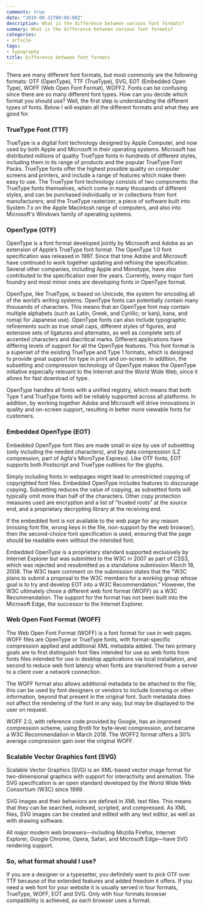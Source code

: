 ```yaml
---
comments: true
date: "2019-08-31T00:00:00Z"
description: What is the difference between various font formats?
summary: What is the difference between various font formats?
categories:
- article
tags:
- typography
title: Difference between font formats
---
```


There are many different font formats, but most commonly are the following formats: OTF (OpenType), TTF (TrueType), SVG, EOT (Embedded Open Type), WOFF (Web Open Font Format), WOFF2. Fonts can be confusing since there are so many different font types. How can you decide which format you should use? Well, the first step is understanding the different types of fonts. Below I will explain all the different formats and what they are good for.

### TrueType Font (TTF)

TrueType is a digital font technology designed by Apple Computer, and now used by both Apple and Microsoft in their operating systems. Microsoft has distributed millions of quality TrueType fonts in hundreds of different styles, including them in its range of products and the popular TrueType Font Packs. TrueType fonts offer the highest possible quality on computer screens and printers, and include a range of features which make them easy to use. The TrueType font technology consists of two components: the TrueType fonts themselves, which come in many thousands of different styles, and can be purchased individually or in collections from font manufacturers; and the TrueType rasterizer, a piece of software built into System 7.x on the Apple Macintosh range of computers, and also into Microsoft's Windows family of operating systems. 

### OpenType (OTF)

OpenType is a font format developed jointly by Microsoft and Adobe as an extension of Apple’s TrueType font format. The OpenType 1.0 font specification was released in 1997. Since that time Adobe and Microsoft have continued to work together updating and refining the specification. Several other companies, including Apple and Monotype, have also contributed to the specification over the years. Currently, every major font foundry and most minor ones are developing fonts in OpenType format.

OpenType, like TrueType, is based on Unicode, the system for encoding all of the world’s writing systems. OpenType fonts can potentially contain many thousands of characters. This means that an OpenType font may contain multiple alphabets (such as Latin, Greek, and Cyrillic; or kanji, kana, and romaji for Japanese use). OpenType fonts can also include typographic refinements such as true small caps, different styles of figures, and extensive sets of ligatures and alternates, as well as complete sets of accented characters and diacritical marks. Different applications have differing levels of support for all the OpenType features. This font format is a superset of the existing TrueType and Type 1 formats, which is designed to provide great support for type in print and on-screen. In addition, the subsetting and compression technology of OpenType makes the OpenType initiative especially relevant to the Internet and the World Wide Web, since it allows for fast download of type.

OpenType handles all fonts with a unified registry, which means that both Type 1 and TrueType fonts will be reliably supported across all platforms. In addition, by working together Adobe and Microsoft will drive innovations in quality and on-screen support, resulting in better more viewable fonts for customers.

### Embedded OpenType (EOT)

Embedded OpenType font files are made small in size by use of subsetting (only including the needed characters), and by data compression (LZ compression, part of Agfa's MicroType Express). Like OTF fonts, EOT supports both Postscript and TrueType outlines for the glyphs.

Simply including fonts in webpages might lead to unrestricted copying of copyrighted font files. Embedded OpenType includes features to discourage copying. Subsetting reduces the value of copying, as subsetted fonts will typically omit more than half of the characters. Other copy protection measures used are encryption and a list of "trusted roots" at the source end, and a proprietary decrypting library at the receiving end.

If the embedded font is not available to the web page for any reason (missing font file, wrong keys in the file, non-support by the web browser), then the second-choice font specification is used, ensuring that the page should be readable even without the intended font.

Embedded OpenType is a proprietary standard supported exclusively by Internet Explorer but was submitted to the W3C in 2007 as part of CSS3, which was rejected and resubmitted as a standalone submission March 18, 2008. The W3C team comment on the submission states that the "W3C plans to submit a proposal to the W3C members for a working group whose goal is to try and develop EOT into a W3C Recommendation." However, the W3C ultimately chose a different web font format (WOFF) as a W3C Recommendation. The support for the format has not been built into the Microsoft Edge, the successor to the Internet Explorer.

### Web Open Font Format (WOFF)

The Web Open Font Format (WOFF) is a font format for use in web pages. WOFF files are OpenType or TrueType fonts, with format-specific compression applied and additional XML metadata added. The two primary goals are to first distinguish font files intended for use as web fonts from fonts files intended for use in desktop applications via local installation, and second to reduce web font latency when fonts are transferred from a server to a client over a network connection.

The WOFF format also allows additional metadata to be attached to the file; this can be used by font designers or vendors to include licensing or other information, beyond that present in the original font. Such metadata does not affect the rendering of the font in any way, but may be displayed to the user on request.

WOFF 2.0, with reference code provided by Google, has an improved compression scheme, using Brotli for byte-level compression, and became a W3C Recommendation in March 2018. The WOFF2 format offers a 30% average compression gain over the original WOFF.

### Scalable Vector Graphics font (SVG)

Scalable Vector Graphics (SVG) is an XML-based vector image format for two-dimensional graphics with support for interactivity and animation. The SVG specification is an open standard developed by the World Wide Web Consortium (W3C) since 1999.

SVG images and their behaviors are defined in XML text files. This means that they can be searched, indexed, scripted, and compressed. As XML files, SVG images can be created and edited with any text editor, as well as with drawing software.

All major modern web browsers—including Mozilla Firefox, Internet Explorer, Google Chrome, Opera, Safari, and Microsoft Edge—have SVG rendering support.

### So, what format should I use?

If you are a designer or a typesetter, you definitely want to pick OTF over TTF because of the extended features and added freedom it offers. If you need a web font for your website it is usually served in four formats, TrueType, WOFF, EOT and SVG. Only with four formats browser compatibility is achieved, as each browser uses a format.
